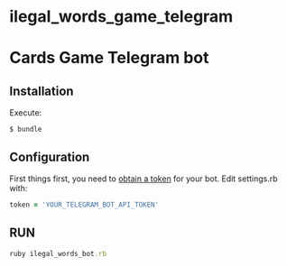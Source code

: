 # ilegal_words_game_telegram

# Cards Game Telegram bot

## Installation

Execute:

```shell
$ bundle
```

## Configuration

First things first, you need to [obtain a token](https://core.telegram.org/bots#botfather) for your bot. 
Edit settings.rb with:

```ruby
token = 'YOUR_TELEGRAM_BOT_API_TOKEN'
```

## RUN

```ruby
ruby ilegal_words_bot.rb
```
